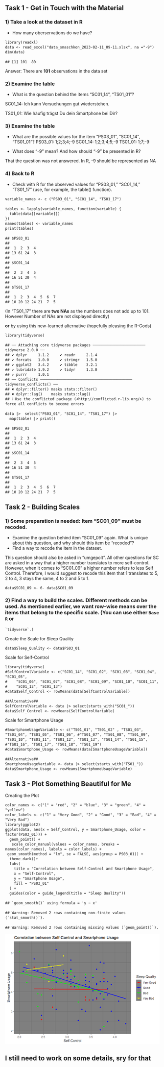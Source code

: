 ## Task 1 - Get in Touch with the Material

### 1) Take a look at the dataset in R

-   How many oberservations do we have?

<!-- -->

    library(readxl)
    data <- read_excel("data_smaschkon_2023-02-11_09-11.xlsx", na ="-9")
    dim(data)

    ## [1] 101  80

Answer: There are **101** observations in the data set

### 2) Examine the table

-   What is the question behind the items “SC01\_14”, “TS01\_01”?

SC01\_14: Ich kann Versuchungen gut wiederstehen.

TS01\_01: Wie häufig trägst Du dein Smartphone bei Dir?

### 3) Examine the table

-   What are the possible values for the item “PS03\_01”, “SC01\_14”,
    “TS01\_01”? PS03\_01: 1;2;3;4;-9 SC01\_14: 1;2;3;4;5;-9 TS01\_01:
    1;7;-9

-   What does “-9” mean? And how should “-9” be presented in R?

That the question was not answered. In R, -9 should be represented as NA

### 4) Back to R

-   Check with R for the observed values for “PS03\_01,” “SC01\_14,”
    “TS01\_17” (use, for example, the table() function).

<!-- -->

    variable_names <- c ("PS03_01", "SC01_14", "TS01_17")
      
    tables <- lapply(variable_names, function(variable) {
      table(data[[variable]])
    })
    names(tables) <- variable_names
    print(tables)

    ## $PS03_01
    ## 
    ##  1  2  3  4 
    ## 13 61 24  3 
    ## 
    ## $SC01_14
    ## 
    ##  2  3  4  5 
    ## 16 51 30  4 
    ## 
    ## $TS01_17
    ## 
    ##  1  2  3  4  5  6  7 
    ## 10 20 12 24 21  7  5

(In “TS01\_17” there are **two NAs** as the numbers does not add up to
101. However Number of NAs are not displayed directly)

**or** by using this new-learned alternative (hopefully pleasing the
R-Gods)

    library(tidyverse)

    ## ── Attaching core tidyverse packages ──────────────────────── tidyverse 2.0.0 ──
    ## ✔ dplyr     1.1.2     ✔ readr     2.1.4
    ## ✔ forcats   1.0.0     ✔ stringr   1.5.0
    ## ✔ ggplot2   3.4.2     ✔ tibble    3.2.1
    ## ✔ lubridate 1.9.2     ✔ tidyr     1.3.0
    ## ✔ purrr     1.0.1     
    ## ── Conflicts ────────────────────────────────────────── tidyverse_conflicts() ──
    ## ✖ dplyr::filter() masks stats::filter()
    ## ✖ dplyr::lag()    masks stats::lag()
    ## ℹ Use the conflicted package (<http://conflicted.r-lib.org/>) to force all conflicts to become errors

    data |>  select("PS03_01", "SC01_14", "TS01_17") |> 
      map(table) |> print()

    ## $PS03_01
    ## 
    ##  1  2  3  4 
    ## 13 61 24  3 
    ## 
    ## $SC01_14
    ## 
    ##  2  3  4  5 
    ## 16 51 30  4 
    ## 
    ## $TS01_17
    ## 
    ##  1  2  3  4  5  6  7 
    ## 10 20 12 24 21  7  5

## Task 2 - Building Scales

### 1) Some preparation is needed: Item “SC01\_09” must be recoded.

-   Examine the question behind item “SC01\_09” again. What is unique
    about this question, and why should this item be “recoded”?
-   Find a way to recode the item in the dataset.

This question should also be asked in “umgepolt”. All other questions
for SC are asked in a way that a higher number translates to more
self-control. However, when it comes to “SC01\_09” a higher number
refers to less Self Control. Therefore, I would suggest to recode this
item that 1 translates to 5, 2 to 4, 3 stays the same, 4 to 2 and 5 to
1.

    data$SC01_09 <- 6- data$SC01_09

### 2) **Find a way to build the scales.** Different methods can be used. As mentioned earlier, we want row-wise means over the items that belong to the specific scale. (You can use either `Base R` or

    `tidyverse`.)

Create the Scale for Sleep Quality

    data$Sleep_Quality <- data$PS03_01

Scale for Self-Control

    library(tidyverse)
    #SelfControlVariable <- c("SC01_14", "SC01_02", "SC01_03", "SC01_04", "SC01_05",
    #    "SC01_06", "SC01_07", "SC01_08", "SC01_09", "SC01_10", "SC01_11",
    #    "SC01_12", "SC01_13")
    #data$Self_Control <- rowMeans(data[SelfControlVariable])

    ##Alternative##
    SelfControlVariable <- data |> select(starts_with("SC01_"))
    data$Self_Control <- rowMeans(SelfControlVariable)

Scale for Smartphone Usage

    #SmartphoneUsageVariable <- c("TS01_01", "TS01_02" , "TS01_03", "TS01_04", "TS01_05", "TS01_06", #"TS01_07", "TS01_08", "TS01_09", "TS01_10", "TS01_11", "TS01_12", "TS01_13", "TS01_14", "TS01_15", #"TS01_16", "TS01_17", "TS01_18", "TS01_19")
    #data$Smartphone_Usage <- rowMeans(data[SmartphoneUsageVariable])

    ##Alternative##
    SmartphoneUsageVariable <- data |> select(starts_with("TS01_"))
    data$Smartphone_Usage <- rowMeans(SmartphoneUsageVariable)

## Task 3 - Plot Something Beautiful for Me

Creating the Plot

    color_names <- c("1" = "red", "2" = "blue", "3" = "green", "4" = "yellow")
    color_labels <- c("1" = "Very Good", "2" = "Good", "3" = "Bad", "4" = "Very Bad")
    library(ggplot2)
    ggplot(data, aes(x = Self_Control, y = Smartphone_Usage, color = factor(PS03_01))) +
      geom_point() +
       scale_color_manual(values = color_names, breaks = names(color_names), labels = color_labels) +
     geom_smooth(method = "lm", se = FALSE, aes(group = PS03_01)) +
      theme_dark()+
      labs(
        title = "Correlation between Self-Control and Smartphone Usage",
        x = "Self-Control",
        y = "Smartphone Usage",
        fill = "PS03_01"
      ) +
      guides(color = guide_legend(title = "Sleep Quality"))

    ## `geom_smooth()` using formula = 'y ~ x'

    ## Warning: Removed 2 rows containing non-finite values (`stat_smooth()`).

    ## Warning: Removed 2 rows containing missing values (`geom_point()`).

![](HaasTim_files/figure-markdown_strict/unnamed-chunk-8-1.png)

## I still need to work on some details, sry for that
